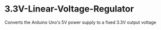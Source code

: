# 3.3V-Linear-Voltage-Regulator
Converts the Arduino Uno's 5V power supply to a fixed 3.3V output voltage
